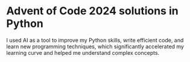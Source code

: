 # Advent of Code 2024 solutions in Python

I used AI as a tool to improve my Python skills, write efficient code, and learn new programming techniques, which significantly accelerated my learning curve and helped me understand complex concepts.

